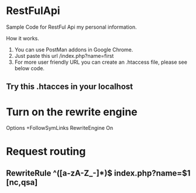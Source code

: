 # RestFulApi
Sample Code for RestFul Api my personal information.  

How it works.
1. You can use PostMan addons in Google Chrome.
2. Just paste this url /index.php?name=first
3. For more user friendly URL you can create an .htaccess file, please see below  code.

Try this .htacces in your localhost
--------------------------------------------------------
# Turn on the rewrite engine
Options +FollowSymLinks
RewriteEngine On

# Request routing
RewriteRule ^([a-zA-Z_-]*)$ index.php?name=$1 [nc,qsa]
--------------------------------------------------------
